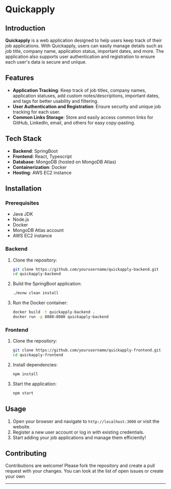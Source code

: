 # Quickapply

## Introduction

**Quickapply** is a web application designed to help users keep track of their job applications. With Quickapply, users can easily manage details such as job title, company name, application status, important dates, and more. The application also supports user authentication and registration to ensure each user's data is secure and unique.


## Features

- **Application Tracking**: Keep track of job titles, company names, application statuses, add custom notes/descriptions, important dates, and tags for better usability and filtering.
- **User Authentication and Registration**: Ensure security and unique job tracking for each user.
- **Common Links Storage**: Store and easily access common links for GitHub, LinkedIn, email, and others for easy copy-pasting.

## Tech Stack

- **Backend**: SpringBoot
- **Frontend**: React, Typescript
- **Database**: MongoDB (hosted on MongoDB Atlas)
- **Containerization**: Docker
- **Hosting**: AWS EC2 instance

## Installation

### Prerequisites
- Java JDK
- Node.js
- Docker
- MongoDB Atlas account
- AWS EC2 instance

### Backend

1. Clone the repository:
   ```sh
   git clone https://github.com/yourusername/quickapply-backend.git
   cd quickapply-backend
   ```

2. Build the SpringBoot application:
   ```sh
   ./mvnw clean install
   ```

3. Run the Docker container:
   ```sh
   docker build -t quickapply-backend .
   docker run -p 8080:8080 quickapply-backend
   ```

### Frontend

1. Clone the repository:
   ```sh
   git clone https://github.com/yourusername/quickapply-frontend.git
   cd quickapply-frontend
   ```

2. Install dependencies:
   ```sh
   npm install
   ```
3. Start the application:
   ```sh
   npm start
   ```

## Usage

1. Open your browser and navigate to `http://localhost:3000` or visit the website.
2. Register a new user account or log in with existing credentials.
3. Start adding your job applications and manage them efficiently!

## Contributing

Contributions are welcome! Please fork the repository and create a pull request with your changes. You can look at the list of open issues or create your own

---
